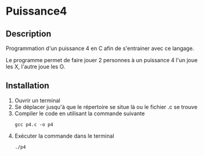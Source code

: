 # Puissance4

## Description

Programmation d'un puissance 4 en C afin de s'entrainer avec ce langage. 

Le programme permet de faire jouer 2 personnes à un puissance 4 l'un joue les X, l'autre joue les O.

## Installation

1. Ouvrir un terminal
2. Se déplacer jusqu'à que le répertoire se situe là ou le fichier .c se trouve
3. Compiler le code en utilisant la commande suivante
    ````
   gcc p4.c -o p4
   ````
4. Exécuter la commande dans le terminal
    ````
    ./p4
   ````
